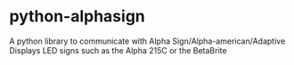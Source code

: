 # python-alphasign
A python library to communicate with Alpha Sign/Alpha-american/Adaptive Displays LED signs such as the Alpha 215C or the BetaBrite
